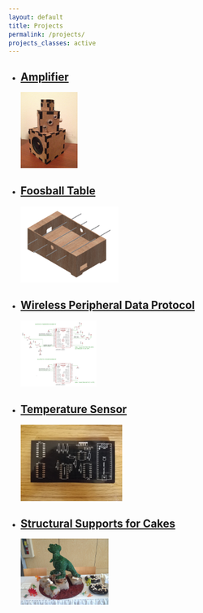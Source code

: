 ```yaml
---
layout: default
title: Projects
permalink: /projects/
projects_classes: active
---
```


<!--This is information about projects.-->

<ul class="project-list">
    <li>
        <a href="/projects/amplifier/">
            <h2>Amplifier</h2>
            <img src="/assets/images/projects/amplifier/amplifier_picture.JPG" height="150" alt="final amplifier">
            <p>
                <!--The description of the project goes here.-->
            </p>
        </a>
    </li>
	<li>
        <a href="/projects/foosball/">
            <h2>Foosball Table</h2>
			<img src="/assets/images/projects/foosball/foosball_cad.PNG" height="150" alt="alt text">
            <p>
                <!--The description of the project goes here.-->
            </p>
        </a>
    </li>
	<li>
        <a href="/projects/wireless_peripherals/">
            <h2>Wireless Peripheral Data Protocol</h2>
            <img src="/assets/images/projects/wireless_peripherals/wireless-peripherals_schematic.PNG" height="130" alt="alt text">
            <p>
                <!--The description of the project goes here.-->
            </p>
        </a>
    </li>
	<li>
        <a href="/projects/temp_sensor/">
            <h2>Temperature Sensor</h2>
			<img src="/assets/images/projects/temp_sensor/temp-sensor_board.jpg" height="150" alt="alt text">
            <p>
                <!--The description of the project goes here.-->
            </p>
        </a>
    </li>
	<li>
        <a href="/projects/cakes/">
            <h2>Structural Supports for Cakes</h2>
			<img src="/assets/images/projects/cakes/dinosaur_cake.JPG" height="130" alt="alt text">
            <p>
                <!--The description of the project goes here.-->
            </p>
        </a>
    </li>
</ul>